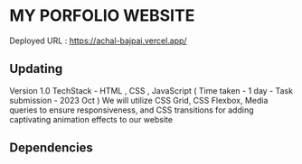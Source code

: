# MY PORFOLIO WEBSITE

Deployed URL : https://achal-bajpai.vercel.app/

## Updating

Version 1.0 TechStack - HTML , CSS , JavaScript ( Time taken - 1 day - Task submission - 2023 Oct )
We will utilize CSS Grid, CSS Flexbox, Media queries to ensure responsiveness, and CSS transitions for adding captivating animation effects to our website

## Dependencies
